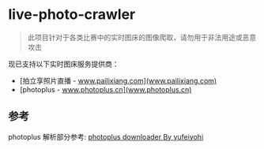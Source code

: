 # live-photo-crawler

> 此项目针对于各类比赛中的实时图床的图像爬取，请勿用于非法用途或恶意攻击

现已支持以下实时图床服务提供商：

- [拍立享照片直播 - www.pailixiang.com](www.pailixiang.com)
- [photoplus - www.photoplus.cn](www.photoplus.cn)

## 参考

photoplus 解析部分参考: [photoplus downloader By yufeiyohi](https://github.com/yufeiyohi/photoplus)
